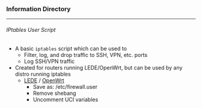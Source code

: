 ### Information Directory ###
---
###### IPtables User Script ######
- A basic `iptables` script which can be used to 
  - Filter, log, and drop traffic to SSH, VPN, etc. ports
  - Log SSH/VPN traffic
- Created for routers running LEDE/OpenWrt, but can be used by any distro running iptables
  - [LEDE](https://lede-project.org/) / [OpenWrt](https://openwrt.org/)
    - Save as: /etc/firewall.user
    - Remove shebang
    - Uncomment UCI variables
